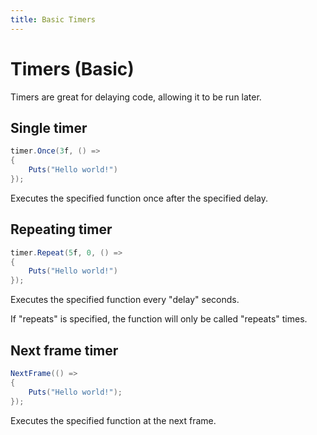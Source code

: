 ```yaml
---
title: Basic Timers
---
```


# Timers (Basic)

Timers are great for delaying code, allowing it to be run later.

## Single timer

``` csharp
timer.Once(3f, () =>
{
    Puts("Hello world!")
});
```

Executes the specified function once after the specified delay.

## Repeating timer

``` csharp
timer.Repeat(5f, 0, () =>
{
    Puts("Hello world!")
});
```

Executes the specified function every "delay" seconds.

If "repeats" is specified, the function will only be called "repeats" times.

## Next frame timer

``` csharp
NextFrame(() =>
{
    Puts("Hello world!");
});
```

Executes the specified function at the next frame.
